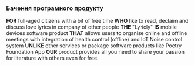 ### Бачення програмного продукту
**FOR** full-aged citizens with a bit of free time **WHO** like to read, declaim and discuss love lyrics in company of other people **THE** "Lyricly" **IS** mobile devices software product **THAT** allows users to organise online and offline meetings with integration of health control (offline) and IoT Noise control system **UNLIKE** other services or package software products like Poetry Foundation App **OUR** product provides all you need to share your passion for literature with others even for free.
